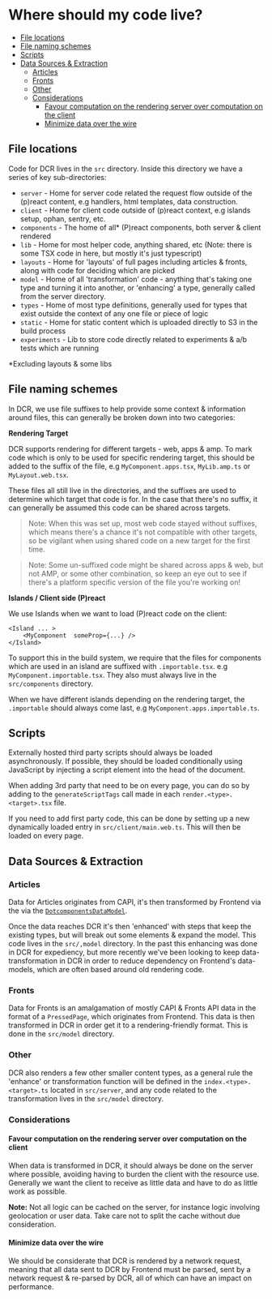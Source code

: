 # Where should my code live?

<!-- START doctoc generated TOC please keep comment here to allow auto update -->
<!-- DON'T EDIT THIS SECTION, INSTEAD RE-RUN doctoc TO UPDATE -->
<!-- Automatically created by running `yarn createtoc` in a pre-commit hook -->

-   [File locations](#file-locations)
-   [File naming schemes](#file-naming-schemes)
-   [Scripts](#scripts)
-   [Data Sources & Extraction](#data-sources--extraction)
    -   [Articles](#articles)
    -   [Fronts](#fronts)
    -   [Other](#other)
    -   [Considerations](#considerations)
        -   [Favour computation on the rendering server over computation on the client](#favour-computation-on-the-rendering-server-over-computation-on-the-client)
        -   [Minimize data over the wire](#minimize-data-over-the-wire)

<!-- END doctoc generated TOC please keep comment here to allow auto update -->

## File locations

Code for DCR lives in the `src` directory. Inside this directory we have a series of key sub-directories:

-   `server` - Home for server code related the request flow outside of the (p)react content, e.g handlers, html templates, data construction.
-   `client` - Home for client code outside of (p)react context, e.g islands setup, ophan, sentry, etc.
-   `components` - The home of all\* (P)react components, both server & client rendered
-   `lib` - Home for most helper code, anything shared, etc (Note: there is some TSX code in here, but mostly it's just typescript)
-   `layouts` - Home for 'layouts' of full pages including articles & fronts, along with code for deciding which are picked
-   `model` - Home of all 'transformation' code - anything that's taking one type and turning it into another, or 'enhancing' a type, generally called from the server directory.
-   `types` - Home of most type definitions, generally used for types that exist outside the context of any one file or piece of logic
-   `static` - Home for static content which is uploaded directly to S3 in the build process
-   `experiments` - Lib to store code directly related to experiments & a/b tests which are running

\*Excluding layouts & some libs

## File naming schemes

In DCR, we use file suffixes to help provide some context & information around files, this can generally be broken down into two categories:

**Rendering Target**

DCR supports rendering for different targets - web, apps & amp.
To mark code which is only to be used for specific rendering target, this should be added to the suffix of the file, e.g `MyComponent.apps.tsx`, `MyLib.amp.ts` or `MyLayout.web.tsx`.

These files all still live in the directories, and the suffixes are used to determine which target that code is for.
In the case that there's no suffix, it can generally be assumed this code can be shared across targets.

> Note: When this was set up, most web code stayed without suffixes, which means there's a chance it's not compatible with other targets, so be vigilant when using shared code on a new target for the first time.

> Note: Some un-suffixed code might be shared across apps & web, but not AMP, or some other combination, so keep an eye out to see if there's a platform specific version of the file you're working on!

**Islands / Client side (P)react**

We use Islands when we want to load (P)react code on the client:

```tsx
<Island ... >
	<MyComponent  someProp={...} />
</Island>
```

To support this in the build system, we require that the files for components which are used in an island are suffixed with `.importable.tsx`.
e.g `MyComponent.importable.tsx`. They also must always live in the `src/components` directory.

When we have different islands depending on the rendering target, the `.importable` should always come last, e.g `MyComponent.apps.importable.ts`.

## Scripts

Externally hosted third party scripts should always be loaded asynchronously. If possible, they should be loaded conditionally using JavaScript by injecting a script element into the head of the document.

When adding 3rd party that need to be on every page, you can do so by adding to the `generateScriptTags` call made in each `render.<type>.<target>.tsx` file.

If you need to add first party code, this can be done by setting up a new dynamically loaded entry in `src/client/main.web.ts`. This will then be loaded on every page.

## Data Sources & Extraction

### Articles

Data for Articles originates from CAPI, it's then transformed by Frontend via the via the [`DotcomponentsDataModel`](https://github.com/guardian/frontend/blob/main/article/app/model/dotcomponents/DotcomponentsDataModel.scala).

Once the data reaches DCR it's then 'enhanced' with steps that keep the existing types, but will break out some elements & expand the model. This code lives in the `src/,model` directory. In the past this enhancing was done in DCR for expediency, but more recently we've been looking to keep data-transformation in DCR in order to reduce dependency on Frontend's data-models, which are often based around old rendering code.

### Fronts

Data for Fronts is an amalgamation of mostly CAPI & Fronts API data in the format of a `PressedPage`, which originates from Frontend.
This data is then transformed in DCR in order get it to a rendering-friendly format. This is done in the `src/model` directory.

### Other

DCR also renders a few other smaller content types, as a general rule the 'enhance' or transformation function will be defined in the `index.<type>.<target>.ts` located in `src/server`, and any code related to the transformation lives in the `src/model` directory.

### Considerations

#### Favour computation on the rendering server over computation on the client

When data is transformed in DCR, it should always be done on the server where possible, avoiding having to burden the client with the resource use. Generally we want the client to receive as little data and have to do as little work as possible.

**Note:** Not all logic can be cached on the server, for instance logic involving geolocation or user data. Take care not to split the cache without due consideration.

#### Minimize data over the wire

We should be considerate that DCR is rendered by a network request, meaning that all data sent to DCR by Frontend must be parsed, sent by a network request & re-parsed by DCR, all of which can have an impact on performance.
